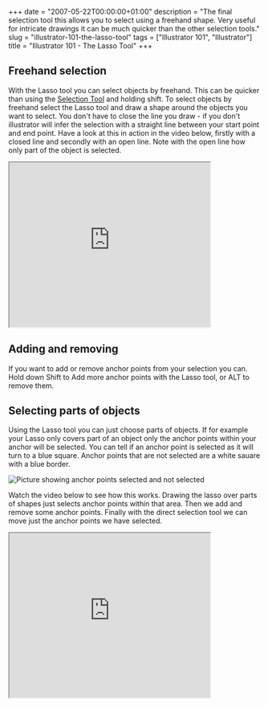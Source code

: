 +++
date = "2007-05-22T00:00:00+01:00"
description = "The final selection tool this allows you to select using a freehand shape. Very useful for intricate drawings it can be much quicker than the other selection tools."
slug = "illustrator-101-the-lasso-tool"
tags = ["Illustrator 101", "Illustrator"]
title = "Illustrator 101 - The Lasso Tool"
+++

## Freehand selection

With the Lasso tool you can select objects by freehand. This can be quicker than
using the [Selection Tool][1] and holding shift. To select objects by freehand
select the Lasso tool and draw a shape around the objects you want to select.
You don't have to close the line you draw - if you don't illustrator will infer
the selection with a straight line between your start point and end point. Have
a look at this in action in the video below, firstly with a closed line and
secondly with an open line. Note with the open line how only part of the object
is selected.

<iframe src="https://player.vimeo.com/video/33020763?title=0&amp;byline=0&amp;portrait=0" width="400" height="328" allowFullScreen></iframe>

## Adding and removing

If you want to add or remove anchor points from your selection you can. Hold
down Shift to Add more anchor points with the Lasso tool, or ALT to remove them.

## Selecting parts of objects

Using the Lasso tool you can just choose parts of objects. If for example your
Lasso only covers part of an object only the anchor points within your anchor
will be selected. You can tell if an anchor point is selected as it will turn to
a blue square. Anchor points that are not selected are a white sauare with a
blue border.

![Picture showing anchor points selected and not selected][2]

Watch the video below to see how this works. Drawing the lasso over parts of
shapes just selects anchor points within that area. Then we add and remove some
anchor points. Finally with the direct selection tool we can move just the
anchor points we have selected.

<iframe src="https://player.vimeo.com/video/33020788?title=0&amp;byline=0&amp;portrait=0" width="400" height="328" allowFullScreen></iframe>

[1]: /journal/illustrator_101_selection_tools/
[2]: /images/articles/selected.png
